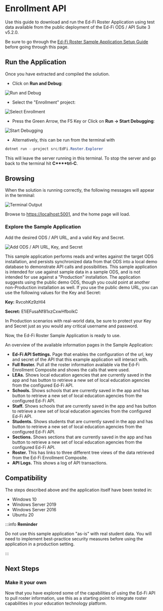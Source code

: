 # Enrollment API

Use this guide to download and run the Ed-Fi Roster Application using test data
available from the public deployment of the Ed-Fi ODS / API Suite 3 v5.2.0.

Be sure to go through the [Ed-Fi Roster Sample Application Setup
Guide](./setup-guide.md) before going through this page.

## Run the Application

Once you have extracted and compiled the solution.

* Click on **Run and Debug**:

![Run and
Debug](https://edfidocs.blob.core.windows.net/$web/img/getting-started/solution-guides/rostering-solution-guide/image2021-6-15_16-2-39.png)

* Select the "Enrollment" project:

![Select
Enrollment](https://edfidocs.blob.core.windows.net/$web/img/getting-started/solution-guides/rostering-solution-guide/image2021-6-15_16-4-13.png)

* Press the Green Arrow, the F5 Key or Click on **Run → Start Debugging**:

![Start
Debugging](https://edfidocs.blob.core.windows.net/$web/img/getting-started/solution-guides/rostering-solution-guide/start%20debugging.png)

* Alternatively, this can be run from the terminal with

```powershell
dotnet run --project src/EdFi.Roster.Explorer
```

This will leave the server running in this terminal. To stop the server and go
back to the terminal hit **C****trl-C**.

## Browsing

When the solution is running correctly, the following messages will appear in
the terminal:

![Terminal
Output](https://edfidocs.blob.core.windows.net/$web/img/getting-started/solution-guides/rostering-solution-guide/application%20running.png)

Browse to [https://localhost:5001](https://localhost:5001/), and the home page
will load.

### Explore the Sample Application

Add the desired ODS / API URL, and a valid Key and Secret.

![Add ODS / API URL, Key, and
Secret](https://edfidocs.blob.core.windows.net/$web/img/getting-started/solution-guides/rostering-solution-guide/image2021-5-28_18-1-13.png)

This sample application performs reads and writes against the target ODS
installation, and persists synchronized data from that ODS into a local demo
database to demonstrate API calls and possibilities. This sample application is
intended for use against sample data in a sample ODS, and is not intended for
use against a "Production" installation. The application suggests using the
public demo ODS, though you could point at another non-Production installation
as well. If you use the public demo URL, you can use the following values for
the Key and Secret:

**Key:** RvcohKz9zHI4

**Secret:** E1iEFusaNf81xzCxwHfbolkC

In Production scenarios with real-world data, be sure to protect your Key and
Secret just as you would any critical username and password.

Now, the Ed-Fi Roster Sample Application is ready to use.

An overview of the available information pages in the Sample Application:

* **Ed-Fi API Settings.** Page that enables the configuration of the url, key
    and secret of the API that this example application will interact with.
* **Full Roster.** Pull all the roster information available via the Ed-Fi
    Enrollment Composite and shows the calls that were used.
* **LEAs.** Shows local education agencies that are currently saved in the app
    and has button to retrieve a new set of local education agencies from the
    configured Ed-Fi API.
* **Schools.** Shows schools that are currently saved in the app and has button
    to retrieve a new set of local education agencies from the configured Ed-Fi
    API.
* **Staff.** Shows schools that are currently saved in the app and has button to
    retrieve a new set of local education agencies from the configured Ed-Fi
    API.
* **Students.** Shows students that are currently saved in the app and has
    button to retrieve a new set of local education agencies from the configured
    Ed-Fi API.
* **Sections.** Shows sections that are currently saved in the app and has
    button to retrieve a new set of local education agencies from the configured
    Ed-Fi API.
* **Roster.** This has links to three different tree views of the data retrieved
    from the Ed-Fi Enrollment Composite.
* **API Logs.** This shows a log of API transactions.

## Compatibility

The steps described above and the application itself have been tested in:

* Windows 10
* Windows Server 2019
* Windows Server 2016
* Ubuntu 20

:::info **Reminder**

Do not use this sample application "as-is" with real student data. You will need
to implement best-practice security measures before using the application in a
production setting.

:::

## Next Steps

### Make it your own

Now that you have explored some of the capabilities of using the Ed-Fi API to
pull roster information, use this as a starting point to integrate roster
capabilities in your education technology platform.
